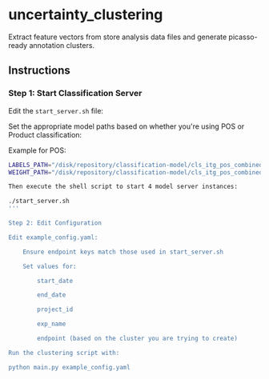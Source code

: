 # uncertainty_clustering

Extract feature vectors from store analysis data files and generate picasso-ready annotation clusters.

## Instructions

### Step 1: Start Classification Server

Edit the `start_server.sh` file:

Set the appropriate model paths based on whether you're using POS or Product classification:

Example for POS:
```bash
LABELS_PATH="/disk/repository/classification-model/cls_itg_pos_combined.txt"
WEIGHT_PATH="/disk/repository/classification-model/cls_itg_pos_combined.pth.tar"

Then execute the shell script to start 4 model server instances:

./start_server.sh
'''

Step 2: Edit Configuration

Edit example_config.yaml:

    Ensure endpoint keys match those used in start_server.sh

    Set values for:

        start_date

        end_date

        project_id

        exp_name

        endpoint (based on the cluster you are trying to create)

Run the clustering script with:

python main.py example_config.yaml
